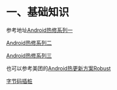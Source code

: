 # 一、基础知识
参考地址[Android热修系列一](https://mp.weixin.qq.com/s/mRm5I1jRzatyQjzxShEgqQ)

[Android热修系列二](https://mp.weixin.qq.com/s?__biz=MzAwNDY1ODY2OQ==&mid=2649286341&idx=1&sn=054d595af6e824cbe4edd79427fc2706&scene=0#wechat_redirect)
       
 [Android热修系列三](https://mp.weixin.qq.com/s?__biz=MzI1MTA1MzM2Nw==&mid=400118620&idx=1&sn=b4fdd5055731290eef12ad0d17f39d4a)

也可以参考美团的[Android热更新方案Robust](https://tech.meituan.com/2016/09/14/android-robust.html)

[字节码插桩](https://mp.weixin.qq.com/s/3ZRCnK5AJL391rPMTkPmww)
